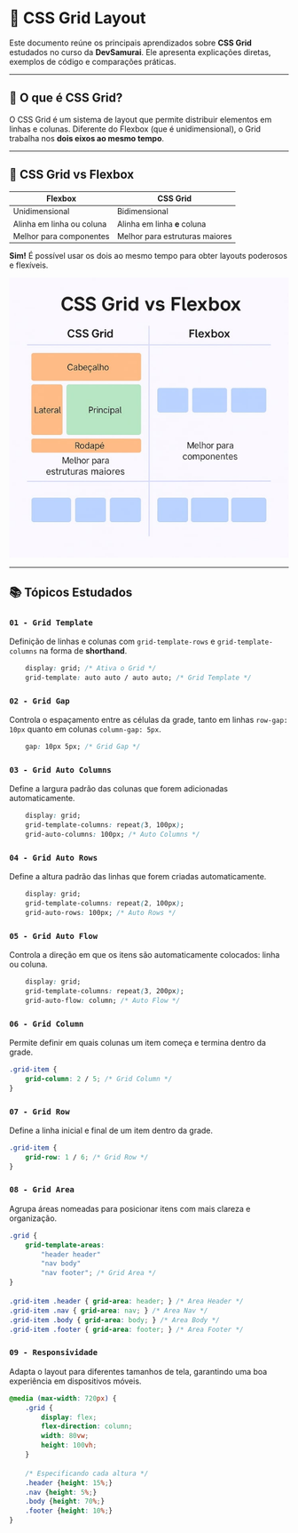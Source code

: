 # 🧩 CSS Grid Layout

Este documento reúne os principais aprendizados sobre **CSS Grid** estudados no curso da **DevSamurai**. Ele apresenta explicações diretas, exemplos de código e comparações práticas.

---

## 📌 O que é CSS Grid?

O CSS Grid é um sistema de layout que permite distribuir elementos em linhas e colunas. Diferente do Flexbox (que é unidimensional), o Grid trabalha nos **dois eixos ao mesmo tempo**.

---

## 🤔 CSS Grid vs Flexbox

| Flexbox           | CSS Grid             |
|-------------------|----------------------|
| Unidimensional    | Bidimensional        |
| Alinha em linha ou coluna | Alinha em linha **e** coluna |
| Melhor para componentes | Melhor para estruturas maiores |

**Sim!** É possível usar os dois ao mesmo tempo para obter layouts poderosos e flexíveis.

![Comparação CSS Grid vs Flexbox](./assets/comparativo-grid-flexbox.jpg)

---

## 📚 Tópicos Estudados

### `01 - Grid Template`
Definição de linhas e colunas com `grid-template-rows` e `grid-template-columns` na forma de **shorthand**.
```css
    display: grid; /* Ativa o Grid */
    grid-template: auto auto / auto auto; /* Grid Template */
```

### `02 - Grid Gap`
Controla o espaçamento entre as células da grade, tanto em linhas `row-gap: 10px` quanto em colunas `column-gap: 5px`.
```css
    gap: 10px 5px; /* Grid Gap */
```

### `03 - Grid Auto Columns`
Define a largura padrão das colunas que forem adicionadas automaticamente.
```css
    display: grid;
    grid-template-columns: repeat(3, 100px);
    grid-auto-columns: 100px; /* Auto Columns */
```

### `04 - Grid Auto Rows`
Define a altura padrão das linhas que forem criadas automaticamente.
```css
    display: grid;
    grid-template-columns: repeat(2, 100px);
    grid-auto-rows: 100px; /* Auto Rows */
```

### `05 - Grid Auto Flow`
Controla a direção em que os itens são automaticamente colocados: linha ou coluna.
```css
    display: grid;
    grid-template-columns: repeat(3, 200px);
    grid-auto-flow: column; /* Auto Flow */
```

### `06 - Grid Column`
Permite definir em quais colunas um item começa e termina dentro da grade.
```css
.grid-item {
    grid-column: 2 / 5; /* Grid Column */
}
```

### `07 - Grid Row`
Define a linha inicial e final de um item dentro da grade.
```css
.grid-item {
    grid-row: 1 / 6; /* Grid Row */
}
```

### `08 - Grid Area`
Agrupa áreas nomeadas para posicionar itens com mais clareza e organização.
```css
.grid {
    grid-template-areas: 
        "header header"
        "nav body"
        "nav footer"; /* Grid Area */
}

.grid-item .header { grid-area: header; } /* Area Header */
.grid-item .nav { grid-area: nav; } /* Area Nav */
.grid-item .body { grid-area: body; } /* Area Body */
.grid-item .footer { grid-area: footer; } /* Area Footer */
```

### `09 - Responsividade`
Adapta o layout para diferentes tamanhos de tela, garantindo uma boa experiência em dispositivos móveis.
```css
@media (max-width: 720px) {
    .grid {
        display: flex;
        flex-direction: column;
        width: 80vw;
        height: 100vh;
    }

    /* Especificando cada altura */
    .header {height: 15%;}
    .nav {height: 5%;}
    .body {height: 70%;}
    .footer {height: 10%;}
}
```

